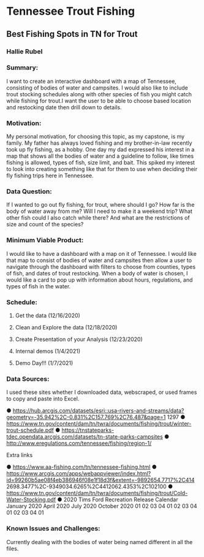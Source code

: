# Tennessee Trout Fishing

## Best Fishing Spots in TN for Trout
### Hallie Rubel


### Summary:

I want to create an interactive dashboard with a map of Tennessee, consisting of bodies of water and campsites. I would also like to include trout stocking schedules along with other species of fish you might catch while fishing for trout.I want the user to be able to choose based location and restocking date then drill down to details.


### Motivation:

My personal motivation, for choosing this topic, as my capstone, is my family. My father has always loved fishing and my brother-in-law recently took up fly fishing, as a hobby. One day my dad expressed his interest in a map that shows
all the bodies of water and a guideline to follow, like times fishing is allowed, types of fish, size limit, and bait. This spiked my interest to look into creating something like that for them to use when deciding their fly fishing trips here in Tennessee.


### Data Question:

If I wanted to go out fly fishing, for trout, where should I go? How far is the body of water away from me? Will I need to make it a weekend trip? What other fish could I also catch while there? And what are the restrictions of size and count of the species?


### Minimum Viable Product:

I would like to have a dashboard with a map on it of Tennessee. I would like that map to consist of bodies of water and campsites then allow a user to navigate through the dashboard with filters to choose from counties, types of fish, and dates of trout restocking. When a body of water is chosen, I would like a card to pop up with information about hours, regulations, and types of fish in the water.


### Schedule:


1. Get the data (12/16/2020)

2. Clean and Explore the data (12/18/2020)

3. Create Presentation of your Analysis (12/23/2020)

4. Internal demos (1/4/2021)

5. Demo Day!!! (1/7/2021)


### Data Sources:

I used these sites whether I downloaded data, webscraped, or used frames to copy and paste into Excel.

● https://hub.arcgis.com/datasets/esri::usa-rivers-and-streams/data?geometry=-35.942%2C-0.831%2C157.769%2C76.487&page=1 1297
● https://www.tn.gov/content/dam/tn/twra/documents/fishing/trout/winter-trout-schedule.pdf
● https://tnstateparks-tdec.opendata.arcgis.com/datasets/tn-state-parks-campsites
● http://www.eregulations.com/tennessee/fishing/region-1/

Extra links

● https://www.aa-fishing.com/tn/tennessee-fishing.html
● https://www.arcgis.com/apps/webappviewer/index.html?id=99260b5ae08f4eb386946f08e1f18d3f&extent=-9892654.7717%2C414
2698.3477%2C-9349034.6265%2C4412062.4353%2C102100
● https://www.tn.gov/content/dam/tn/twra/documents/fishing/trout/Cold-Water-Stocking.pdf
● 2020 Tims Ford Recreation Release Calendar January 2020 April 2020 July 2020 October 2020 01 02 03 04 01 02 03 04 01 02
03 04 01
         
### Known Issues and Challenges:

Currently dealing with the bodies of water being named different in all the files.
